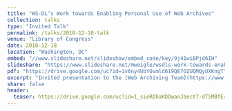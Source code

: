 ```yaml
---
title: "WS-DL’s Work towards Enabling Personal Use of Web Archives"
collection: talks
type: "Invited Talk"
permalink: /talks/2018-12-18-talk
venue: "Library of Congress"
date: 2018-12-18
location: "Washington, DC"
embed: "//www.slideshare.net/slideshow/embed_code/key/9j41wiBPjd6IH" 
slideshare: "https://www.slideshare.net/mweigle/wsdls-work-towards-enabling-personal-use-of-web-archives-126145392"
pdf: "https://drive.google.com/uc?id=1v6ny4UbYOvmld619QE7OZUQMQyUXKngT"
excerpt: "Invited presentation to the [Web Archiving Team](https://www.loc.gov/programs/web-archiving/about-this-program/) at the Library of Congress"
share: false
header:
  teaser: https://drive.google.com/uc?id=1_sieRDhaKDDwanJbectT-dT5MBfErFkA
---
```


